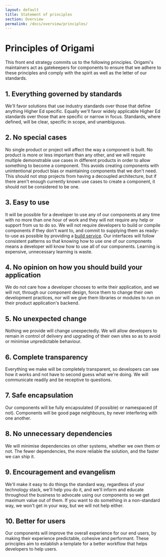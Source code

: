 ```yaml
---
layout: default
title: Statement of principles
section: Overview
permalink: /docs/overview/principles/
---
```


# Principles of Origami

This front end strategy commits us to the following principles.  Origami's maintainers act as gatekeepers for components to ensure that we adhere to these principles and comply with the spirit as well as the letter of our standards.

## 1. Everything governed by standards

We'll favor solutions that use industry standards over those that define anything Higher Ed specific.  Equally we'll favor widely applicable Higher Ed standards over those that are specific or narrow in focus.  Standards, where defined, will be clear, specific in scope, and unambiguous.

## 2. No special cases

No single product or project will affect the way a component is built. No product is more or less important than any other, and we will require multiple demonstrable use cases in different products in order to allow something to become a component.   This avoids creating components with unintentional product bias or maintaining components that we don't need.  This should not stop projects from having a decoupled architecture, but if there aren't enough currently known use cases to create a component, it should not be considered to be one.

## 3. Easy to use

It will be possible for a developer to use any of our components at any time with no more than one hour of work and they will not require any help or support from us to do so.  We will not require developers to build or compile components if they don't want to, and commit to supplying them as ready-to-use as possible by providing a [build service]({{site.baseurl}}/docs/developer-guide/build-service/).  Our interfaces will follow consistent patterns so that knowing how to use one of our components means a developer will know how to use all of our components.  Learning is expensive, unnecessary learning is waste.

## 4. No opinion on how you should build your application

We do not care how a developer chooses to write their application, and we will not, through our component design, force them to change their own development practices, nor will we give them libraries or modules to run on their product application's backend.

## 5. No unexpected change

Nothing we provide will change unexpectedly.  We will allow developers to remain in control of delivery and upgrading of their own sites so as to avoid or minimise unpredictable behaviour.

## 6. Complete transparency

Everything we make will be completely transparent, so developers can see how it works and not have to second guess what we're doing. We will communicate readily and be receptive to questions.

## 7. Safe encapsulation

Our components will be fully encapsulated (if possible) or namespaced (if not). Components will be good page neighbours, by never interfering with one another.

## 8. No unnecessary dependencies

We will minimise dependencies on other systems, whether we own them or not.  The fewer dependencies, the more reliable the solution, and the faster we can ship it.

## 9. Encouragement and evangelism

We'll make it easy to do things the standard way, regardless of your technology stack, we'll help you do it, and we'll inform and educate throughout the business to advocate using our components so we get maximum value out of them.  If you want to do something in a non-standard way, we won't get in your way, but we will not help either.

## 10. Better for users

Our components will improve the overall experience for our end users, by making their experience predictable, cohesive and performant. These principles aim to establish a template for a better workflow that helps developers to help users.
